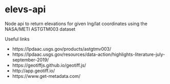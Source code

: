 # elevs-api
Node api to return elevations for given lng/lat coordinates using the NASA/METI ASTGTM003 dataset

Useful links
<ul>
  <li>https://lpdaac.usgs.gov/products/astgtmv003/</li>
  <li> https://lpdaac.usgs.gov/resources/data-action/highlights-literature-july-september-2019/ </li>
  <li>https://geotiffjs.github.io/geotiff.js/</li>
  <li>http://app.geotiff.io/</li>
  <li>https://www.get-metadata.com/</li>
</ul>
